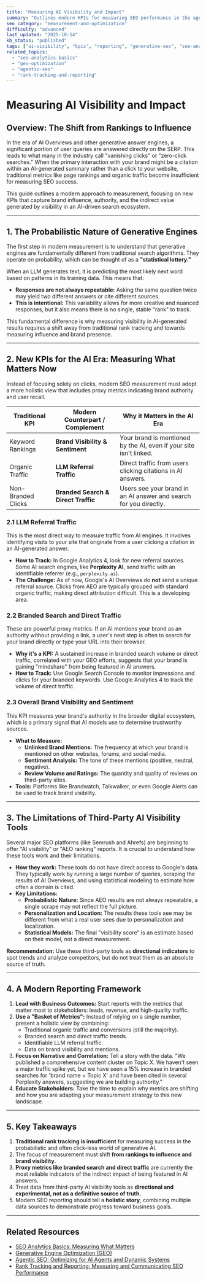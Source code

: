 ```yaml
---
title: "Measuring AI Visibility and Impact"
summary: "Outlines modern KPIs for measuring SEO performance in the age of generative AI, focusing on brand visibility, referral traffic, and the limitations of current tools."
seo_category: "measurement-and-optimization"
difficulty: "advanced"
last_updated: "2025-10-14"
kb_status: "published"
tags: ["ai-visibility", "kpis", "reporting", "generative-seo", "seo-analytics", "measurement", "geo"]
related_topics:
  - "seo-analytics-basics"
  - "geo-optimization"
  - "agentic-seo"
  - "rank-tracking-and-reporting"
---
```


# Measuring AI Visibility and Impact

## Overview: The Shift from Rankings to Influence

In the era of AI Overviews and other generative answer engines, a significant portion of user queries are answered directly on the SERP. This leads to what many in the industry call "vanishing clicks" or "zero-click searches." When the primary interaction with your brand might be a citation within an AI-generated summary rather than a click to your website, traditional metrics like page rankings and organic traffic become insufficient for measuring SEO success.

This guide outlines a modern approach to measurement, focusing on new KPIs that capture brand influence, authority, and the indirect value generated by visibility in an AI-driven search ecosystem.

---

## 1. The Probabilistic Nature of Generative Engines

The first step in modern measurement is to understand that generative engines are fundamentally different from traditional search algorithms. They operate on probability, which can be thought of as a **"statistical lottery."**

When an LLM generates text, it is predicting the most likely next word based on patterns in its training data. This means that:
-   **Responses are not always repeatable:** Asking the same question twice may yield two different answers or cite different sources.
-   **This is intentional:** This variability allows for more creative and nuanced responses, but it also means there is no single, stable "rank" to track.

This fundamental difference is why measuring visibility in AI-generated results requires a shift away from traditional rank tracking and towards measuring influence and brand presence.

---

## 2. New KPIs for the AI Era: Measuring What Matters Now

Instead of focusing solely on clicks, modern SEO measurement must adopt a more holistic view that includes proxy metrics indicating brand authority and user recall.

| Traditional KPI | Modern Counterpart / Complement | Why it Matters in the AI Era |
|---|---|---|
| Keyword Rankings | **Brand Visibility & Sentiment**| Your brand is mentioned by the AI, even if your site isn't linked. |
| Organic Traffic | **LLM Referral Traffic** | Direct traffic from users clicking citations in AI answers. |
| Non-Branded Clicks | **Branded Search & Direct Traffic** | Users see your brand in an AI answer and search for you directly. |

### 2.1 LLM Referral Traffic
This is the most direct way to measure traffic from AI engines. It involves identifying visits to your site that originate from a user clicking a citation in an AI-generated answer.
-   **How to Track:** In Google Analytics 4, look for new referral sources. Some AI search engines, like **Perplexity AI**, send traffic with an identifiable referrer (e.g., `perplexity.ai`).
-   **The Challenge:** As of now, Google's AI Overviews do **not** send a unique referral source. Clicks from AEO are typically grouped with standard organic traffic, making direct attribution difficult. This is a developing area.

### 2.2 Branded Search and Direct Traffic
These are powerful proxy metrics. If an AI mentions your brand as an authority without providing a link, a user's next step is often to search for your brand directly or type your URL into their browser.
-   **Why it's a KPI:** A sustained increase in branded search volume or direct traffic, correlated with your GEO efforts, suggests that your brand is gaining "mindshare" from being featured in AI answers.
-   **How to Track:** Use Google Search Console to monitor impressions and clicks for your branded keywords. Use Google Analytics 4 to track the volume of direct traffic.

### 2.3 Overall Brand Visibility and Sentiment
This KPI measures your brand's authority in the broader digital ecosystem, which is a primary signal that AI models use to determine trustworthy sources.
-   **What to Measure:**
    -   **Unlinked Brand Mentions:** The frequency at which your brand is mentioned on other websites, forums, and social media.
    -   **Sentiment Analysis:** The tone of these mentions (positive, neutral, negative).
    -   **Review Volume and Ratings:** The quantity and quality of reviews on third-party sites.
-   **Tools:** Platforms like Brandwatch, Talkwalker, or even Google Alerts can be used to track brand visibility.

---

## 3. The Limitations of Third-Party AI Visibility Tools

Several major SEO platforms (like Semrush and Ahrefs) are beginning to offer "AI visibility" or "AEO ranking" reports. It is crucial to understand how these tools work and their limitations.
-   **How they work:** These tools do not have direct access to Google's data. They typically work by running a large number of queries, scraping the results of AI Overviews, and using statistical modeling to estimate how often a domain is cited.
-   **Key Limitations:**
    -   **Probabilistic Nature:** Since AEO results are not always repeatable, a single scrape may not reflect the full picture.
    -   **Personalization and Location:** The results these tools see may be different from what a real user sees due to personalization and localization.
    -   **Statistical Models:** The final "visibility score" is an estimate based on their model, not a direct measurement.

**Recommendation:** Use these third-party tools as **directional indicators** to spot trends and analyze competitors, but do not treat them as an absolute source of truth.

---

## 4. A Modern Reporting Framework

1.  **Lead with Business Outcomes:** Start reports with the metrics that matter most to stakeholders: leads, revenue, and high-quality traffic.
2.  **Use a "Basket of Metrics":** Instead of relying on a single number, present a holistic view by combining:
    -   Traditional organic traffic and conversions (still the majority).
    -   Branded search and direct traffic trends.
    -   Identifiable LLM referral traffic.
    -   Data on brand visibility and mentions.
3.  **Focus on Narrative and Correlation:** Tell a story with the data. "We published a comprehensive content cluster on Topic X. We haven't seen a major traffic spike yet, but we have seen a 15% increase in branded searches for 'brand name + Topic X' and have been cited in several Perplexity answers, suggesting we are building authority."
4.  **Educate Stakeholders:** Take the time to explain why metrics are shifting and how you are adapting your measurement strategy to this new landscape.

---

## 5. Key Takeaways

1.  **Traditional rank tracking is insufficient** for measuring success in the probabilistic and often click-less world of generative AI.
2.  The focus of measurement must shift **from rankings to influence and brand visibility.**
3.  **Proxy metrics like branded search and direct traffic** are currently the most reliable indicators of the indirect impact of being featured in AI answers.
4.  Treat data from third-party AI visibility tools as **directional and experimental, not as a definitive source of truth.**
5.  Modern SEO reporting should tell a **holistic story**, combining multiple data sources to demonstrate progress toward business goals.

---

## Related Resources
- [SEO Analytics Basics: Measuring What Matters](1_seo-analytics-basics.md)
- [Generative Engine Optimization (GEO)](1_geo-optimization.md)
- [Agentic SEO: Optimizing for AI Agents and Dynamic Systems](2_agentic-seo.md)
- [Rank Tracking and Reporting: Measuring and Communicating SEO Performance](2_rank-tracking-and-reporting.md)
